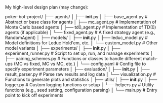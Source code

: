My high-level design plan (may change):

poker-bot-project/
├── agents/
│   ├── __init__.py
│   ├── base_agent.py         # Abstract or base class for agents
│   ├── mc_agent.py           # Implementation of Monte Carlo based agents
│   ├── td0_agent.py          # Implementation of TD(0) agents (if applicable)
│   └── fixed_agent.py        # A fixed strategy agent (e.g., RandomAgent)
│
├── models/
│   ├── __init__.py
│   ├── leduc_model.py        # Model definitions for Leduc Hold'em, etc.
│   └── custom_model.py       # Other model variants
│
├── experiments/
│   ├── __init__.py
│   ├── experiment_runner.py  # Script to set up, run, and manage experiments
│   ├── pairing_schemes.py    # Functions or classes to handle different match-ups (MC vs fixed, MC vs MC, etc.)
│   └── config.yaml           # Config file to specify experiment parameters
│
├── evaluation/
│   ├── __init__.py
│   ├── result_parser.py      # Parse raw results and log data
│   └── visualization.py      # Functions to generate plots and statistics
│
├── utils/
│   ├── __init__.py
│   ├── logger.py             # Custom logging functions or setup
│   └── helpers.py            # Utility functions (e.g., seed setting, configuration parsing)
│
└── main.py                   # Entry point to kick off experiments
